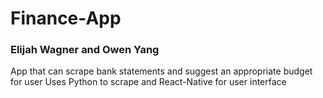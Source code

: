 # Finance-App
### Elijah Wagner and Owen Yang
App that can scrape bank statements and suggest an appropriate budget for user
Uses Python to scrape and React-Native for user interface
